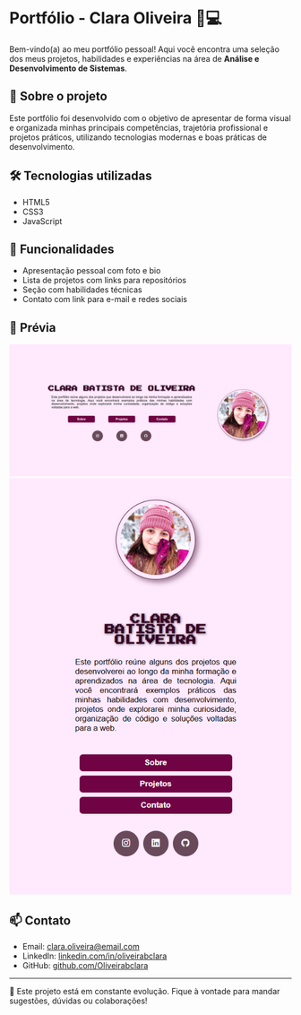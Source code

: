 # Portfólio - Clara Oliveira 🎨💻

Bem-vindo(a) ao meu portfólio pessoal! Aqui você encontra uma seleção dos meus projetos, habilidades e experiências na área de **Análise e Desenvolvimento de Sistemas**.

## 🚀 Sobre o projeto

Este portfólio foi desenvolvido com o objetivo de apresentar de forma visual e organizada minhas principais competências, trajetória profissional e projetos práticos, utilizando tecnologias modernas e boas práticas de desenvolvimento.

## 🛠️ Tecnologias utilizadas

- HTML5  
- CSS3  
- JavaScript  

## 🎯 Funcionalidades

- Apresentação pessoal com foto e bio  
- Lista de projetos com links para repositórios
- Seção com habilidades técnicas  
- Contato com link para e-mail e redes sociais

## 📸 Prévia

![Preview site web](/assets/Preview-ofc.png)
![Preview site mobile](/assets/Preview-ofc-2.png)


## 📫 Contato

- Email: clara.oliveira@email.com  
- LinkedIn: [linkedin.com/in/oliveirabclara](https://www.linkedin.com/in/oliveirabclara)  
- GitHub: [github.com/Oliveirabclara](https://github.com/Oliveirabclara)

---

📌 Este projeto está em constante evolução. Fique à vontade para mandar sugestões, dúvidas ou colaborações!


